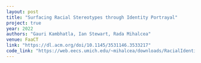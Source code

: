 ```yaml
---
layout: post
title: "Surfacing Racial Stereotypes through Identity Portrayal" 
project: true
year: 2022
authors: "Gauri Kambhatla, Ian Stewart, Rada Mihalcea" 
venue: FaaCT 
link: "https://dl.acm.org/doi/10.1145/3531146.3533217"
code_link: "https://web.eecs.umich.edu/~mihalcea/downloads/RacialIdentities.zip"
---
```

